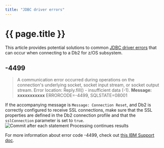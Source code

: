 ```yaml
---
title: "JDBC driver errors"
---
```


# {{ page.title }}

This article provides potential solutions to common [JDBC driver errors](https://www.ibm.com/docs/en/db2-for-zos/12?topic=jsri-error-codes-issued-by-data-server-driver-jdbc-sqlj) that can occur when connecting to a Db2 for z/OS subsystem.

## -4499
> A communication error occurred during operations on the connection's underlying socket, socket input stream, or socket output stream. Error location: Reply.fill() - insufficient data (-1). **Message: xxxxxxxxxxx** ERRORCODE=-4499, SQLSTATE=08001

If the accompanying message is `Message: Connection Reset`, and Db2 is correctly configured to receive SSL connections, make sure that the SSL properties are defined in the Db2 connection profile and that the `sslConnection` parameter is set to `true`.
![Commit after each statement Processing continues results]({{site.baseurl}}/assets/images/troubleshoot-4499.png)

For more information about error code -4499, check out [this IBM Support doc](https://www.ibm.com/support/pages/faq-jdbc-errorcode-4499-connectivity).